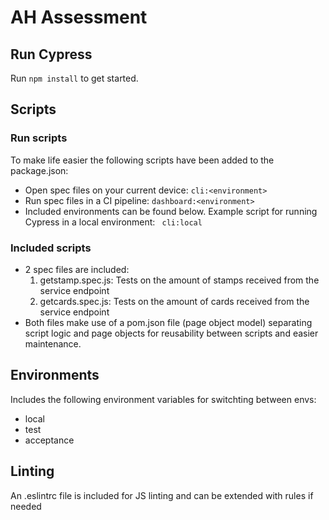 # AH Assessment

## Run Cypress
Run ```npm install``` to get started.

## Scripts
### Run scripts
To make life easier the following scripts have been added to the package.json:
 - Open spec files on your current device:
 ```cli:<environment>```
 - Run spec files in a CI pipeline:
 ```dashboard:<environment>```
 - Included environments can be found below. Example script for running Cypress in a local environment:
``` cli:local```
### Included scripts
 - 2 spec files are included:
   1. getstamp.spec.js: Tests on the amount of stamps received from the service endpoint
   2. getcards.spec.js: Tests on the amount of cards received from the service endpoint
 - Both files make use of a pom.json file (page object model) separating script logic and page objects for reusability between scripts and easier maintenance.

## Environments
Includes the following environment variables for switchting between envs:
 - local
 - test
 - acceptance
  
## Linting
An .eslintrc file is included for JS linting and can be extended with rules if needed
